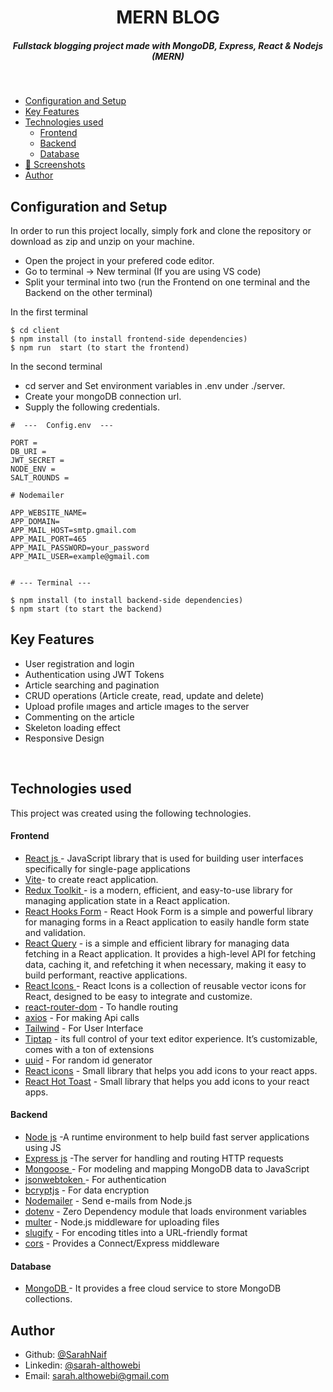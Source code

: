 <H1 align ="center" > MERN BLOG  </h1>
<h5  align ="center"> 
Fullstack blogging project made with MongoDB, Express, React & Nodejs (MERN) </h5>
<br/>

  * [Configuration and Setup](#configuration-and-setup)
  * [Key Features](#key-features)
  * [Technologies used](#technologies-used)
      - [Frontend](#frontend)
      - [Backend](#backend)
      - [Database](#database)
  * [📸 Screenshots](#screenshots)
  * [Author](#author)



## Configuration and Setup

In order to run this project locally, simply fork and clone the repository or download as zip and unzip on your machine.

- Open the project in your prefered code editor.
- Go to terminal -> New terminal (If you are using VS code)
- Split your terminal into two (run the Frontend on one terminal and the Backend on the other terminal)

In the first terminal

```
$ cd client
$ npm install (to install frontend-side dependencies)
$ npm run  start (to start the frontend)
```


In the second terminal

- cd server and Set environment variables in .env under ./server.
- Create your mongoDB connection url.
- Supply the following credentials.

```
#  ---  Config.env  ---

PORT = 
DB_URI = 
JWT_SECRET = 
NODE_ENV = 
SALT_ROUNDS =

# Nodemailer

APP_WEBSITE_NAME=
APP_DOMAIN=
APP_MAIL_HOST=smtp.gmail.com
APP_MAIL_PORT=465
APP_MAIL_PASSWORD=your_password
APP_MAIL_USER=example@gmail.com


```


```
# --- Terminal ---

$ npm install (to install backend-side dependencies)
$ npm start (to start the backend)
```



##  Key Features

- User registration and login
- Authentication using JWT Tokens
- Article searching  and pagination 
- CRUD operations (Article create, read, update and delete)
- Upload profile ımages and article ımages to the server
- Commenting  on the article
- Skeleton loading effect
- Responsive Design

<br/>



##  Technologies used

This project was created using the following technologies.



####  Frontend 

- [React js ](https://www.npmjs.com/package/react) - JavaScript library that is used for building user interfaces specifically for single-page applications
- [Vite]()-  to create react application.
- [Redux Toolkit ](https://redux-toolkit.js.org/) - is a modern, efficient, and easy-to-use library for managing application state in a React application. 
-  [React Hooks Form](https://reactjs.org/docs/hooks-intro.html) - React Hook Form is a simple and powerful library for managing forms in a React application to easily handle form state and validation.  
- [React Query](https://tanstack.com/query/v3/) - is a simple and efficient library for managing data fetching in a React application. It provides a high-level API for fetching data, caching it, and refetching it when necessary, making it easy to build performant, reactive applications.  
- [React Icons ](https://reactjs.org/docs/hooks-intro.html) - React Icons is a collection of reusable vector icons for React, designed to be easy to integrate and customize.  
- [react-router-dom](https://www.npmjs.com/package/react-router-dom) - To handle routing
- [axios](https://www.npmjs.com/package/axios) - For making Api calls
- [Tailwind](https://developer.mozilla.org/en-US/docs/Web/CSS) - For User Interface
- [Tiptap](https://tiptap.dev/) - its full control of your text editor experience. It’s customizable, comes with a ton of extensions
- [uuid](https://www.npmjs.com/package/uuid) - For random id generator
- [React icons](https://react-icons.github.io/react-icons/) -
 Small library that helps you add icons to your react apps.
- [React Hot Toast](https://react-hot-toast.com/) -
 Small library that helps you add icons to your react apps.
 
 
####  Backend 


- [Node js](https://nodejs.org/en/) -A runtime environment to help build fast server applications using JS
- [Express js](https://www.npmjs.com/package/express) -The server for handling and routing HTTP requests
- [Mongoose  ](https://reactjs.org/docs/hooks-intro.html) - For modeling and mapping MongoDB data to JavaScript
- [jsonwebtoken  ](https://reactjs.org/docs/hooks-intro.html) - For authentication
- [bcryptjs](https://www.npmjs.com/package/react-router-dom) - For data encryption
- [Nodemailer](https://www.npmjs.com/package/axios) - Send e-mails from Node.js
- [dotenv](https://developer.mozilla.org/en-US/docs/Web/CSS) - Zero Dependency module that loads environment variables
- [multer](https://ckeditor.com/docs/ckeditor5/latest/builds/guides/integration/frameworks/react.html) - Node.js middleware for uploading files 
- [slugify](https://www.npmjs.com/package/uuid) - For encoding titles into a URL-friendly format
- [cors](https://www.npmjs.com/package/uuid) - Provides a Connect/Express middleware



####  Database 

 - [MongoDB ](https://www.npmjs.com/package/uuid) - It provides a free cloud service to store MongoDB collections.
 
## Author

- Github: [@SarahNaif](https://github.com/SarahNaif)
- Linkedin: [@sarah-althowebi](https://www.linkedin.com/in/sarah-althowebi/)
- Email: [sarah.althowebi@gmail.com](mailto:sarah.althowebi@gmail.com)
 
 
 
 
